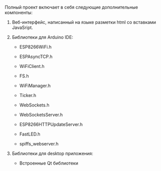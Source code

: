 Полный проект включает в себя следующие дополнительные компоненты:

1. Веб-интерфейс, написанный на языке разметки html со вставками JavaSript.

2. Библиотеки для Arduino IDE:

   * ESP8266WiFi.h

   * ESPAsyncTCP.h

   * WiFiClient.h

   * FS.h
   * WiFiManager.h
   * Ticker.h
   * WebSockets.h
   * WebSocketsServer.h
   * ESP8266HTTPUpdateServer.h
   * FastLED.h
   * spiffs_webserver.h

3. Библиотеки для desktop приложения:
   * Встроенные Qt библиотеки